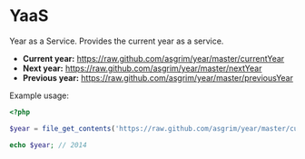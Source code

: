 YaaS
====

Year as a Service. Provides the current year as a service.

* **Current year:** https://raw.github.com/asgrim/year/master/currentYear
* **Next year:** https://raw.github.com/asgrim/year/master/nextYear
* **Previous year:** https://raw.github.com/asgrim/year/master/previousYear

Example usage:

```php
<?php

$year = file_get_contents('https://raw.github.com/asgrim/year/master/currentYear');

echo $year; // 2014
```
